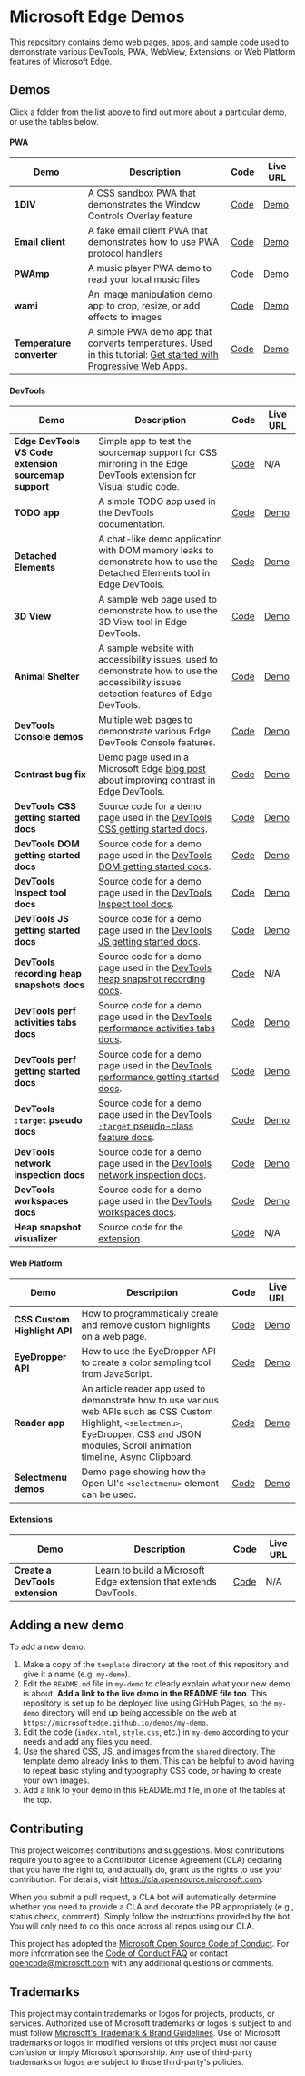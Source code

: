 # Microsoft Edge Demos

This repository contains demo web pages, apps, and sample code used to demonstrate various DevTools, PWA, WebView, Extensions, or Web Platform features of Microsoft Edge.

## Demos

Click a folder from the list above to find out more about a particular demo, or use the tables below.

#### PWA

| Demo | Description | Code | Live URL |
| ---- | ----------- | ---- | -------- |
| **1DIV** | A CSS sandbox PWA that demonstrates the Window Controls Overlay feature | [Code](https://github.com/MicrosoftEdge/Demos/tree/main/1DIV) | [Demo](https://microsoftedge.github.io/Demos/1DIV/dist/) |
| **Email client** | A fake email client PWA that demonstrates how to use PWA protocol handlers | [Code](https://github.com/MicrosoftEdge/Demos/tree/main/email-client) | [Demo](https://microsoftedge.github.io/Demos/email-client/) |
| **PWAmp** | A music player PWA demo to read your local music files | [Code](https://github.com/MicrosoftEdge/Demos/tree/main/pwamp) | [Demo](https://microsoftedge.github.io/Demos/pwamp/) |
| **wami** | An image manipulation demo app to crop, resize, or add effects to images | [Code](https://github.com/MicrosoftEdge/Demos/tree/main/wami) | [Demo](https://microsoftedge.github.io/Demos/wami/) |
| **Temperature converter** | A simple PWA demo app that converts temperatures. Used in this tutorial: [Get started with Progressive Web Apps](https://learn.microsoft.com/microsoft-edge/progressive-web-apps-chromium/how-to/). | [Code](https://github.com/MicrosoftEdge/Demos/tree/main/pwa-getting-started) | [Demo](https://microsoftedge.github.io/Demos/pwa-getting-started/) |

#### DevTools

| Demo | Description | Code | Live URL |
| ---- | ----------- | ---- | -------- |
| **Edge DevTools VS Code extension sourcemap support** | Simple app to test the sourcemap support for CSS mirroring in the Edge DevTools extension for Visual studio code. | [Code](https://github.com/MicrosoftEdge/Demos/tree/main/css-mirroring-sourcemaps-demo) | N/A |
| **TODO app** | A simple TODO app used in the DevTools documentation. | [Code](https://github.com/MicrosoftEdge/Demos/tree/main/demo-to-do) | [Demo](https://microsoftedge.github.io/Demos/demo-to-do/) |
| **Detached Elements** | A chat-like demo application with DOM memory leaks to demonstrate how to use the Detached Elements tool in Edge DevTools. | [Code](https://github.com/MicrosoftEdge/Demos/tree/main/detached-elements) | [Demo](https://microsoftedge.github.io/Demos/detached-elements/) |
| **3D View** | A sample web page used to demonstrate how to use the 3D View tool in Edge DevTools. | [Code](https://github.com/MicrosoftEdge/Demos/tree/main/devtools-3d) | [Demo](https://microsoftedge.github.io/Demos/devtools-3d/) |
| **Animal Shelter** | A sample website with accessibility issues, used to demonstrate how to use the accessibility issues detection features of Edge DevTools. | [Code](https://github.com/MicrosoftEdge/Demos/tree/main/devtools-a11y-testing) | [Demo](https://microsoftedge.github.io/Demos/devtools-a11y-testing/) |
| **DevTools Console demos** | Multiple web pages to demonstrate various Edge DevTools Console features. | [Code](https://github.com/MicrosoftEdge/Demos/tree/main/devtools-console) | [Demo](https://microsoftedge.github.io/Demos/devtools-console/) |
| **Contrast bug fix** | Demo page used in a Microsoft Edge [blog post](https://blogs.windows.com/msedgedev/2021/06/15/improving-contrast-in-microsoft-edge-devtools-a-bugfix-case-study/) about improving contrast in Edge DevTools. | [Code](https://github.com/MicrosoftEdge/Demos/tree/main/devtools-contrast-bugfix) | [Demo](https://microsoftedge.github.io/Demos/devtools-contrast-bugfix/) |
| **DevTools CSS getting started docs** | Source code for a demo page used in the [DevTools CSS getting started docs](https://learn.microsoft.com/microsoft-edge/devtools-guide-chromium/css/). | [Code](https://github.com/MicrosoftEdge/Demos/tree/main/devtools-css-get-started) | [Demo](https://microsoftedge.github.io/Demos/devtools-css-get-started/) |
| **DevTools DOM getting started docs** | Source code for a demo page used in the [DevTools DOM getting started docs](https://learn.microsoft.com/microsoft-edge/devtools-guide-chromium/dom/). | [Code](https://github.com/MicrosoftEdge/Demos/tree/main/devtools-dom-get-started) | [Demo](https://microsoftedge.github.io/Demos/devtools-dom-get-started/) |
| **DevTools Inspect tool docs** | Source code for a demo page used in the [DevTools Inspect tool docs](https://learn.microsoft.com/microsoft-edge/devtools-guide-chromium/css/inspect). | [Code](https://github.com/MicrosoftEdge/Demos/tree/main/devtools-inspect) | [Demo](https://microsoftedge.github.io/Demos/devtools-inspect/) |
| **DevTools JS getting started docs** | Source code for a demo page used in the [DevTools JS getting started docs](https://learn.microsoft.com/microsoft-edge/devtools-guide-chromium/javascript/). | [Code](https://github.com/MicrosoftEdge/Demos/tree/main/devtools-js-get-started) | [Demo](https://microsoftedge.github.io/Demos/devtools-js-get-started/) |
| **DevTools recording heap snapshots docs** | Source code for a demo page used in the [DevTools heap snapshot recording docs](https://learn.microsoft.com/microsoft-edge/devtools-guide-chromium/memory-problems/heap-snapshots). | [Code](https://github.com/MicrosoftEdge/Demos/tree/main/devtools-memory-heap-snapshot) | N/A |
| **DevTools perf activities tabs docs** | Source code for a demo page used in the [DevTools performance activities tabs docs](https://learn.microsoft.com/microsoft-edge/devtools-guide-chromium/evaluate-performance/reference#view-activities-in-a-table). | [Code](https://github.com/MicrosoftEdge/Demos/tree/main/devtools-performance-activitytabs) | [Demo](https://microsoftedge.github.io/Demos/devtools-performance-activitytabs/) |
| **DevTools perf getting started docs** | Source code for a demo page used in the [DevTools performance getting started docs](https://learn.microsoft.com/microsoft-edge/devtools-guide-chromium/evaluate-performance/). | [Code](https://github.com/MicrosoftEdge/Demos/tree/main/devtools-performance-get-started) | [Demo](https://microsoftedge.github.io/Demos/devtools-performance-get-started/) |
| **DevTools `:target` pseudo docs** | Source code for a demo page used in the [DevTools `:target` pseudo-class feature docs](https://learn.microsoft.com/microsoft-edge/devtools-guide-chromium/whats-new/2021/01/devtools#support-forcing-the-target-css-state). | [Code](https://github.com/MicrosoftEdge/Demos/tree/main/devtools-target-pseudo) | [Demo](https://microsoftedge.github.io/Demos/devtools-target-pseudo/) |
| **DevTools network inspection docs** | Source code for a demo page used in the [DevTools network inspection docs](https://learn.microsoft.com/microsoft-edge/devtools-guide-chromium/network/). | [Code](https://github.com/MicrosoftEdge/Demos/tree/main/network-tutorial) | [Demo](https://microsoftedge.github.io/Demos/network-tutorial/) |
| **DevTools workspaces docs** | Source code for a demo page used in the [DevTools workspaces docs](https://learn.microsoft.com/microsoft-edge/devtools-guide-chromium/workspaces). | [Code](https://github.com/MicrosoftEdge/Demos/tree/main/workspaces) | [Demo](https://microsoftedge.github.io/Demos/workspaces/) |
| **Heap snapshot visualizer** | Source code for the [extension](https://microsoftedge.microsoft.com/addons/detail/heap-snapshot-visualizer/fceldlhognbemkgfacnffkdanocidgce). | [Code](https://github.com/MicrosoftEdge/Demos/tree/main/heap-snapshot-visualizer) | N/A|

#### Web Platform

| Demo | Description | Code | Live URL |
| ---- | ----------- | ---- | -------- |
| **CSS Custom Highlight API** | How to programmatically create and remove custom highlights on a web page. | [Code](https://github.com/MicrosoftEdge/Demos/tree/main/custom-highlight-api) | [Demo](https://microsoftedge.github.io/Demos/custom-highlight-api/) |
| **EyeDropper API** | How to use the EyeDropper API to create a color sampling tool from JavaScript. | [Code](https://github.com/MicrosoftEdge/Demos/tree/main/eyedropper) | [Demo](https://microsoftedge.github.io/Demos/eyedropper/) |
| **Reader app** | An article reader app used to demonstrate how to use various web APIs such as CSS Custom Highlight, `<selectmenu>`, EyeDropper, CSS and JSON modules, Scroll animation timeline, Async Clipboard. | [Code](https://github.com/MicrosoftEdge/Demos/tree/main/reader) | [Demo](https://microsoftedge.github.io/Demos/reader/) |
| **Selectmenu demos** | Demo page showing how the Open UI's `<selectmenu>` element can be used. | [Code](https://github.com/MicrosoftEdge/Demos/tree/main/selectmenu) | [Demo](https://microsoftedge.github.io/Demos/selectmenu/) |

#### Extensions

| Demo | Description | Code | Live URL |
| ---- | ----------- | ---- | -------- |
| **Create a DevTools extension** | Learn to build a Microsoft Edge extension that extends DevTools. | [Code](https://github.com/MicrosoftEdge/Demos/tree/main/devtools-extension) | N/A |

## Adding a new demo

To add a new demo:

1. Make a copy of the `template` directory at the root of this repository and give it a name (e.g. `my-demo`).
1. Edit the `README.md` file in `my-demo` to clearly explain what your new demo is about. **Add a link to the live demo in the README file too**. This repository is set up to be deployed live using GitHub Pages, so the `my-demo` directory will end up being accessible on the web at `https://microsoftedge.github.io/demos/my-demo`.
1. Edit the code (`index.html`, `style.css`, etc.) in `my-demo` according to your needs and add any files you need.
1. Use the shared CSS, JS, and images from the `shared` directory. The template demo already links to them. This can be helpful to avoid having to repeat basic styling and typography CSS code, or having to create your own images.
1. Add a link to your demo in this README.md file, in one of the tables at the top.

## Contributing

This project welcomes contributions and suggestions.  Most contributions require you to agree to a
Contributor License Agreement (CLA) declaring that you have the right to, and actually do, grant us
the rights to use your contribution. For details, visit https://cla.opensource.microsoft.com.

When you submit a pull request, a CLA bot will automatically determine whether you need to provide
a CLA and decorate the PR appropriately (e.g., status check, comment). Simply follow the instructions
provided by the bot. You will only need to do this once across all repos using our CLA.

This project has adopted the [Microsoft Open Source Code of Conduct](https://opensource.microsoft.com/codeofconduct/).
For more information see the [Code of Conduct FAQ](https://opensource.microsoft.com/codeofconduct/faq/) or
contact [opencode@microsoft.com](mailto:opencode@microsoft.com) with any additional questions or comments.

## Trademarks

This project may contain trademarks or logos for projects, products, or services. Authorized use of Microsoft 
trademarks or logos is subject to and must follow 
[Microsoft's Trademark & Brand Guidelines](https://www.microsoft.com/en-us/legal/intellectualproperty/trademarks/usage/general).
Use of Microsoft trademarks or logos in modified versions of this project must not cause confusion or imply Microsoft sponsorship.
Any use of third-party trademarks or logos are subject to those third-party's policies.
